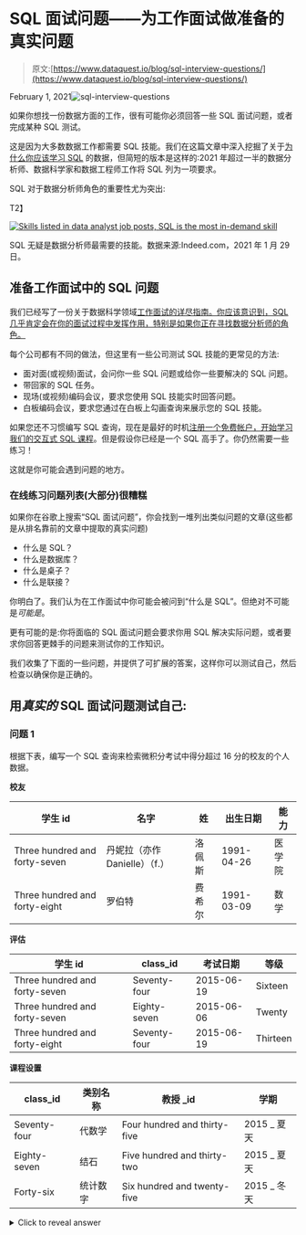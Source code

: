 # SQL 面试问题——为工作面试做准备的真实问题

> 原文:[https://www.dataquest.io/blog/sql-interview-questions/](https://www.dataquest.io/blog/sql-interview-questions/)

February 1, 2021![sql-interview-questions](../Images/2992625d1e8f094d04d9764891c0504d.png)

如果你想找一份数据方面的工作，很有可能你必须回答一些 SQL 面试问题，或者完成某种 SQL 测试。

这是因为大多数数据工作都需要 SQL 技能。我们在这篇文章中深入挖掘了关于[为什么你应该学习 SQL](https://www.dataquest.io/blog/why-sql-is-the-most-important-language-to-learn/) 的数据，但简短的版本是这样的:2021 年超过一半的数据分析师、数据科学家和数据工程师工作将 SQL 列为一项要求。

SQL 对于数据分析师角色的重要性尤为突出:

T2】

[![Skills listed in data analyst job posts, SQL is the most in-demand skill](../Images/50ae197dd89f5f5af629a26f955abeac.png "Data analyst job skills chart")](https://www.dataquest.io/wp-content/uploads/2021/01/Data-analyst-job-skills-chart.jpg)

SQL 无疑是数据分析师最需要的技能。数据来源:Indeed.com，2021 年 1 月 29 日。

## 准备工作面试中的 SQL 问题

我们已经写了一份关于数据科学领域[工作面试的详尽指南。你应该意识到，SQL 几乎肯定会在你的面试过程中发挥作用，特别是如果你正在寻找数据分析师的角色。](https://www.dataquest.io/blog/career-guide-data-science-job-interview/)

每个公司都有不同的做法，但这里有一些公司测试 SQL 技能的更常见的方法:

*   面对面(或视频)面试，会问你一些 SQL 问题或给你一些要解决的 SQL 问题。
*   带回家的 SQL 任务。
*   现场(或视频)编码会议，要求您使用 SQL 技能实时回答问题。
*   白板编码会议，要求您通过在白板上勾画查询来展示您的 SQL 技能。

如果您还不习惯编写 SQL 查询，现在是最好的时机[注册一个免费帐户，开始学习我们的交互式 SQL 课程](https://app.dataquest.io/signup?course=funds-sql-i&source=https://www.dataquest.io/blog/sql-interview-questions/)。但是假设你已经是一个 SQL 高手了。你仍然需要一些练习！

这就是你可能会遇到问题的地方。

### 在线练习问题列表(大部分)很糟糕

如果你在谷歌上搜索“SQL 面试问题”，你会找到一堆列出类似问题的文章(这些都是从排名靠前的文章中提取的真实问题)

*   什么是 SQL？
*   什么是数据库？
*   什么是桌子？
*   什么是联接？

你明白了。我们认为在工作面试中你可能会被问到“什么是 SQL”。但绝对不可能是*可能是*。

更有可能的是:你将面临的 SQL 面试问题会要求你用 SQL 解决实际问题，或者要求你回答更棘手的问题来测试你的工作知识。

我们收集了下面的一些问题，并提供了可扩展的答案，这样你可以测试自己，然后检查以确保你是正确的。

## 用*真实的* SQL 面试问题测试自己:

### 问题 1

根据下表，编写一个 SQL 查询来检索微积分考试中得分超过 16 分的校友的个人数据。

**校友**

| 学生 id | 名字 | 姓 | 出生日期 | 能力 |
| --- | --- | --- | --- | --- |
| Three hundred and forty-seven | 丹妮拉（亦作 Danielle）（f.） | 洛佩斯 | 1991-04-26 | 医学院 |
| Three hundred and forty-eight | 罗伯特 | 费希尔 | 1991-03-09 | 数学 |

**评估**

| 学生 id | class_id | 考试日期 | 等级 |
| --- | --- | --- | --- |
| Three hundred and forty-seven | Seventy-four | 2015-06-19 | Sixteen |
| Three hundred and forty-seven | Eighty-seven | 2015-06-06 | Twenty |
| Three hundred and forty-eight | Seventy-four | 2015-06-19 | Thirteen |

**课程设置**

| class_id | 类别名称 | 教授 _id | 学期 |
| --- | --- | --- | --- |
| Seventy-four | 代数学 | Four hundred and thirty-five | 2015 _ 夏天 |
| Eighty-seven | 结石 | Five hundred and thirty-two | 2015 _ 夏天 |
| Forty-six | 统计数字 | Six hundred and twenty-five | 2015 _ 冬天 |

<details><summary>Click to reveal answer</summary>

有几种可能的答案。这里有一个:

```
SELECT a.name, a.surname, a.birth_date, a.faculty
  FROM alumni AS a
 INNER JOIN evaluation AS e
       ON a.student_id=e.student_id
 INNER JOIN curricula AS c
       ON e.class_id = c.class_id
 WHERE c.class_name = 'calculus' AND e.grade>16;
```</details> 

### 问题 2

我们将使用`beverages`表。下面给出了它的前几行。

| 身份证明（identification） | 名字 | 发布年份 | 水果 _ 百分比 | 供稿 _ 作者 |
| --- | --- | --- | --- | --- |
| one | 嗡嗡声 | Two thousand and seven | Forty-five | 山姆·马龙 |
| Two | 令人愉快的 | Two thousand and eight | Forty-one | 山姆·马龙 |
| three | 尼斯（法国城市名） | Two thousand and fifteen | forty-two | 山姆·马龙 |

编写一个查询，只提取`fruit_pct`在`35`和`40`之间的饮料(包括两端)。

<details><summary>Click to reveal answer</summary>

有几种可能的答案。这里有一个:

```
SELECT *
  FROM beverages
 WHERE fruit_pct BETWEEN 35 AND 40;
```</details> 

### 问题 3

我们将再次使用饮料桌。下面给出了它的前几行。

| 身份证明（identification） | 名字 | 发布年份 | 水果 _ 百分比 | 供稿 _ 作者 |
| --- | --- | --- | --- | --- |
| one | 嗡嗡声 | Two thousand and seven | Forty-five | 山姆·马龙 |
| Two | 令人愉快的 | Two thousand and eight | Forty-one | 山姆·马龙 |
| three | 尼斯（法国城市名） | Two thousand and fifteen | forty-two | 山姆·马龙 |

编写一个查询，只提取贡献者只有一个名字的饮料

<details><summary>Click to reveal answer</summary>

有几种可能的答案。这里有一个:

```
SELECT *
  FROM beverages
 WHERE contributed_by NOT LIKE '% %';
```</details> 

### 问题 4

我们将再次使用`beverages`表。下面给出了它的前几行。

| 身份证明（identification） | 名字 | 发布年份 | 水果 _ 百分比 | 供稿 _ 作者 |
| --- | --- | --- | --- | --- |
| one | 嗡嗡声 | Two thousand and seven | Forty-five | 山姆·马龙 |
| Two | 令人愉快的 | Two thousand and eight | Forty-one | 山姆·马龙 |
| three | 尼斯（法国城市名） | Two thousand and fifteen | forty-two | 山姆·马龙 |

编写一个查询，按贡献者查找平均值`fruit_pct`，并按升序显示。

<details><summary>Click to reveal answer</summary>

有几种可能的答案。这里有一个:

```
SELECT contributed_by, AVG(fruit_pct) AS mean_fruit
  FROM beverages
 GROUP BY contributed_by
 ORDER BY mean_fruit;
```</details> 

### 问题 5

看看下面给出的查询:

```
SELECT column, AGG_FUNC(column_or_expression), …
  FROM a_table
 INNER JOIN some_table
       ON a_table.column = some_table.column
 WHERE a_condition
 GROUP BY column
HAVING some_condition
 ORDER BY column
 LIMIT 5;
```

SQL 以什么顺序运行子句？从下面的选项列表中选择正确的选项:

1.  `SELECT`、`FROM`、`WHERE`、`GROUP BY`
2.  `FROM`、`WHERE`、`HAVING`、`SELECT`、`LIMIT`
3.  `SELECT`、`FROM`、`INNER JOIN`，分组依据
4.  `FROM`、`SELECT`、`LIMIT`、`WHERE`

<details><summary>Click to reveal answer</summary>

正确选项是`2`。事情是这样的:

1.  SQL 引擎从表中获取数据(`FROM`和`INNER JOIN`)
2.  过滤它(`WHERE`)
3.  汇总数据(`GROUP BY`)
4.  过滤汇总数据(`HAVING`)
5.  选择要显示的列和表达式(`SELECT`)
6.  订单剩余数据(`ORDER BY`)
7.  限制结果(`LIMIT`)</details> 

### 问题 6

数据库表中索引的用途是什么？

<details><summary>Click to reveal answer</summary>

数据库表中索引的目的是提高查看该表数据的速度。标准的类比是，通过查看索引在书中查找某样东西(通常)比翻阅每一页直到找到我们想要的东西要快得多。</details> 

### 问题 7

以下查询产生了`my_table`的哪些行？给个描述性的回答。

```
SELECT *
  FROM my_table
 WHERE 1 = 1.0;
```

<details><summary>Click to reveal answer</summary>

它返回整个表，因为`1=1.0`总是计算为真。</details> 

### 问题 8

以下查询产生了`my_table`的哪些行？给个描述性的回答。

```
SELECT *
  FROM my_table
 WHERE NULL = NULL;
```

<details><summary>Click to reveal answer</summary>

它不返回任何行，因为根据定义，`NULL`不等于自身。</details> 

## SQL 面试准备的更多资源

随着时间的推移，我们会在列表中添加新的问题，但在此期间，这里有一些更有帮助的资源，供您在准备 SQL 面试问题时参考:

*   [我们可下载的 SQL 备忘单](https://www.dataquest.io/blog/sql-cheat-sheet/)
*   我们的 [SQL 课程](https://www.dataquest.io/path/sql-skills/)。我们的应用程序中还有交互式 SQL 练习题，可以让您进行更多的 SQL 练习。
*   [破解 SQL 面试](https://github.com/xoraus/CrackingTheSQLInterview)——Github 上一个很好的 SQL 面试问题和主题集合，比大多数列表有用得多。
*   另一个 Github repo 的面试问题表面上是从真实的 SQL 工作面试中提取的。

当然，不要忘了将这篇文章加入书签，因为我们会添加更多的 SQL 面试问题，供您随时测试自己！

### 用正确的方法学习 SQL！

*   编写真正的查询
*   使用真实数据
*   就在你的浏览器里！

当你可以 ***边做边学*** 的时候，为什么要被动的看视频讲座？

[Sign up & start learning!](https://app.dataquest.io/signup)

*布鲁诺·库尼亚写的 SQL 问题。*